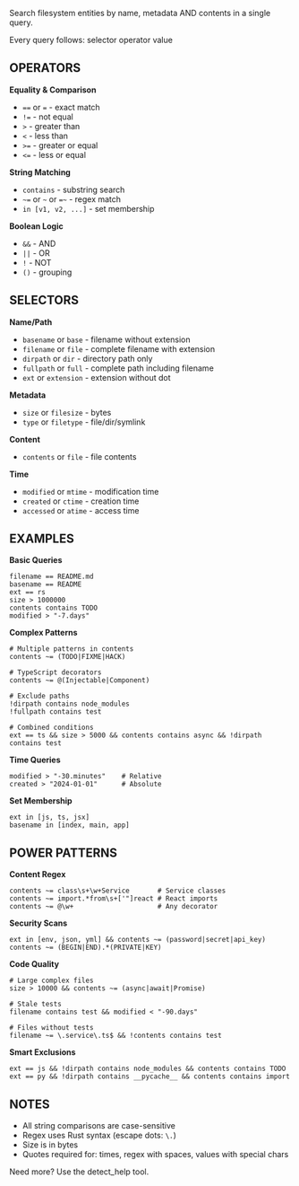 Search filesystem entities by name, metadata AND contents in a single query.

Every query follows: selector operator value

## OPERATORS

**Equality & Comparison**
- `==` or `=` - exact match
- `!=` - not equal
- `>` - greater than
- `<` - less than
- `>=` - greater or equal
- `<=` - less or equal

**String Matching**
- `contains` - substring search
- `~=` or `~` or `=~` - regex match
- `in [v1, v2, ...]` - set membership

**Boolean Logic**
- `&&` - AND
- `||` - OR
- `!` - NOT
- `()` - grouping

## SELECTORS

**Name/Path**
- `basename` or `base` - filename without extension
- `filename` or `file` - complete filename with extension
- `dirpath` or `dir` - directory path only
- `fullpath` or `full` - complete path including filename
- `ext` or `extension` - extension without dot

**Metadata**
- `size` or `filesize` - bytes
- `type` or `filetype` - file/dir/symlink

**Content**
- `contents` or `file` - file contents

**Time**
- `modified` or `mtime` - modification time
- `created` or `ctime` - creation time
- `accessed` or `atime` - access time

## EXAMPLES

**Basic Queries**
```
filename == README.md
basename == README
ext == rs
size > 1000000
contents contains TODO
modified > "-7.days"
```

**Complex Patterns**
```
# Multiple patterns in contents
contents ~= (TODO|FIXME|HACK)

# TypeScript decorators
contents ~= @(Injectable|Component)

# Exclude paths
!dirpath contains node_modules
!fullpath contains test

# Combined conditions
ext == ts && size > 5000 && contents contains async && !dirpath contains test
```

**Time Queries**
```
modified > "-30.minutes"    # Relative
created > "2024-01-01"      # Absolute
```

**Set Membership**
```
ext in [js, ts, jsx]
basename in [index, main, app]
```

## POWER PATTERNS

**Content Regex**
```
contents ~= class\s+\w+Service       # Service classes
contents ~= import.*from\s+['"]react # React imports
contents ~= @\w+                     # Any decorator
```

**Security Scans**
```
ext in [env, json, yml] && contents ~= (password|secret|api_key)
contents ~= (BEGIN|END).*(PRIVATE|KEY)
```

**Code Quality**
```
# Large complex files
size > 10000 && contents ~= (async|await|Promise)

# Stale tests
filename contains test && modified < "-90.days"

# Files without tests
filename ~= \.service\.ts$ && !contents contains test
```

**Smart Exclusions**
```
ext == js && !dirpath contains node_modules && contents contains TODO
ext == py && !dirpath contains __pycache__ && contents contains import
```

## NOTES

- All string comparisons are case-sensitive
- Regex uses Rust syntax (escape dots: `\.`)
- Size is in bytes
- Quotes required for: times, regex with spaces, values with special chars

Need more? Use the detect_help tool.